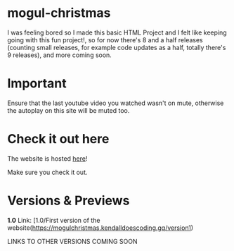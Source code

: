 # mogul-christmas

I was feeling bored so I made this basic HTML Project and I felt like keeping going with this fun project!, so for now there's 8 and a half releases (counting small releases, for example code updates as a half, totally there's 9 releases), and more coming soon.

# Important 
Ensure that the last youtube video you watched wasn't on mute, otherwise the autoplay on this site will be muted too. 

# Check it out here
The website is hosted [here](https://kendalldoescoding.gq/mogulchristmas)! 

Make sure you check it out.

# Versions & Previews
**1.0**
Link: [1.0/First version of the website(https://mogulchristmas.kendalldoescoding.gq/version1)


LINKS TO OTHER VERSIONS COMING SOON





